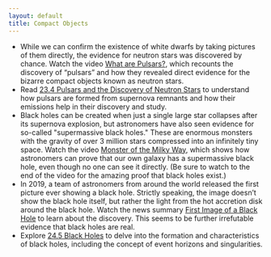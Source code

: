 ```yaml
---
layout: default
title: Compact Objects
---
```


- While we can confirm the existence of white dwarfs by taking pictures of them directly, the evidence for neutron stars was discovered by chance. Watch the video [What are Pulsars?](https://storage.googleapis.com/avh-astro-videos/What%20are%20pulsars_.webm), which recounts the discovery of “pulsars” and how they revealed direct evidence for the bizarre compact objects known as neutron stars.
- Read [23.4 Pulsars and the Discovery of Neutron Stars](https://openstax.org/books/astronomy-2e/pages/23-4-pulsars-and-the-discovery-of-neutron-stars) to understand how pulsars are formed from supernova remnants and how their emissions help in their discovery and study.
- Black holes can be created when just a single large star collapses after its supernova explosion, but astronomers have also seen evidence for so-called "supermassive black holes." These are enormous monsters with the gravity of over 3 million stars compressed into an infinitely tiny space. Watch the video [Monster of the Milky Way](https://drive.google.com/open?id=1CbI0NjgyMxRmLkxylyIgd0s1VScKX1jx), which shows how astronomers can prove that our own galaxy has a supermassive black hole, even though no one can see it directly. (Be sure to watch to the end of the video for the amazing proof that black holes exist.)
- In 2019, a team of astronomers from around the world released the first picture ever showing a black hole. Strictly speaking, the image doesn’t show the black hole itself, but rather the light from the hot accretion disk around the black hole. Watch the news summary [First Image of a Black Hole](https://youtu.be/UlNYgSP9qNU) to learn about the discovery. This seems to be further irrefutable evidence that black holes are real.  
- Explore [24.5 Black Holes](https://openstax.org/books/astronomy-2e/pages/24-5-black-holes) to delve into the formation and characteristics of black holes, including the concept of event horizons and singularities.
